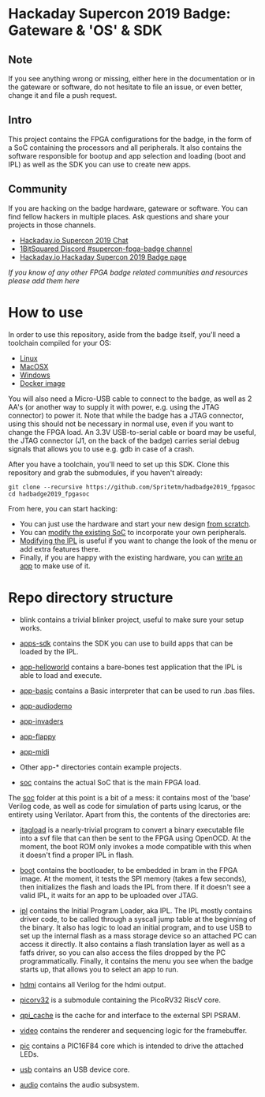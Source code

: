 Hackaday Supercon 2019 Badge: Gateware & 'OS' & SDK
===================================================

Note
----

If you see anything wrong or missing, either here in the documentation or in the gateware
or software, do not hesitate to file an issue, or even better, change it and file a push
request.

Intro
-----

This project contains the FPGA configurations for the badge, in the form of a SoC
containing the processors and all peripherals. It also contains the software 
responsible for bootup and app selection and loading (boot and IPL) as well
as the SDK you can use to create new apps.

Community
---------

If you are hacking on the badge hardware, gateware or software. You can find
fellow hackers in multiple places. Ask questions and share your projects in
those channels.

* [Hackaday.io Supercon 2019 Chat](https://hackaday.io/messages/room/280647)
* [1BitSquared Discord #supercon-fpga-badge channel](https://1bitsquared.com/pages/chat)
* [Hackaday.io Hackaday Supercon 2019 Badge page](https://hackaday.io/project/167255-2019-hackaday-superconference-badge)

*If you know of any other FPGA badge related communities and resources please
add them here*

How to use
==========

In order to use this repository, aside from the badge itself, you'll need a toolchain
compiled for your OS:

- [Linux](./doc/toolchain-lin.md)
- [MacOSX](./doc/toolchain-mac.md)
- [Windows](./doc/toolchain-win.md)
- [Docker image](./doc/toolchain-docker.md)

You will also need a Micro-USB cable to connect to the badge, as well as 2 AA's (or another
way to supply it with power, e.g. using the JTAG connector) to power it. Note that while
the badge has a JTAG connector, using this should not be necessary in normal use, even if
you want to change the FPGA load. An 3.3V USB-to-serial cable or board may be useful, the
JTAG connector (J1, on the back of the badge) carries serial debug signals that allows you 
to use e.g. gdb in case of a crash.

After you have a toolchain, you'll need to set up this SDK. Clone this repository and grab 
the submodules, if you haven't already:
```
git clone --recursive https://github.com/Spritetm/hadbadge2019_fpgasoc
cd hadbadge2019_fpgasoc
```

From here, you can start hacking:

- You can just use the hardware and start your new design [from scratch](doc/fpga_dev.md).
- You can [modify the existing SoC](doc/soc-dev.md) to incorporate your own peripherals.
- [Modifying the IPL](doc/ipl_dev.md) is useful if you want to change the look of the menu
  or add extra features there.
- Finally, if you are happy with the existing hardware, you can [write an app](doc/app_dev.md)
  to make use of it.


Repo directory structure
========================

- blink contains a trivial blinker project, useful to make sure your setup 
works. 

- [apps-sdk](./apps-sdk/) contains the SDK you can use to build apps that can be loaded by the IPL.

- [app-helloworld](./app-helloworld/) contains a bare-bones test application that the IPL is able to load and execute. 

- [app-basic](./app-basic/) contains a Basic interpreter that can be used to run .bas files.

- [app-audiodemo](./app-audiodemo/)

- [app-invaders](./app-invaders/)

- [app-flappy](./app-flappy/)

- [app-midi](./app-midi/)

- Other app-* directories contain example projects.

- [soc](./soc/) contains the actual SoC that is the main FPGA load.

The [soc](./soc/) folder at this point is a bit of a mess: it contains most of the 'base' Verilog code,
as well as code for simulation of parts using Icarus, or the entirety using Verilator. Apart
from this, the contents of the directories are:

- [jtagload](./soc/jtagload/) is a nearly-trivial program to convert a binary executable file into a svf file 
that can then be sent to the FPGA using OpenOCD. At the moment, the boot ROM only invokes a
mode compatible with this when it doesn't find a proper IPL in flash.

- [boot](./soc/boot/) contains the bootloader, to be embedded in bram in the FPGA image. At the moment,
it tests the SPI memory (takes a few seconds), then initializes the flash and loads the
IPL from there. If it doesn't see a valid IPL, it waits for an app to be uploaded over
JTAG.

- [ipl](./soc/ipl/) contains the Initial Program Loader, aka IPL. The IPL mostly contains driver code,
to be called through a syscall jump table at the beginning of the binary. It also has logic
to load an initial program, and to use USB to set up the internal flash as a mass storage device
so an attached PC can access it directly. It also contains a flash translation layer as well
as a fatfs driver, so you can also access the files dropped by the PC programmatically. 
Finally, it contains the menu you see when the badge starts up, that allows you to select an app
to run.

- [hdmi](./soc/hdmi/) contains all Verilog for the hdmi output.

- [picorv32](https://github.com/cliffordwolf/picorv32/tree/e0baf2e0bd49fdddef2e3440c1f6364478655154) is a submodule containing the PicoRV32 RiscV core.

- [qpi_cache](./soc/qpi_cache/) is the cache for and interface to the external SPI PSRAM.

- [video](./soc/video/) contains the renderer and sequencing logic for the framebuffer.

- [pic](./soc/pic/) contains a PIC16F84 core which is intended to drive the attached LEDs.

- [usb](./soc/usb/) contains an USB device core.

- [audio](./soc/audio/) contains the audio subsystem.

